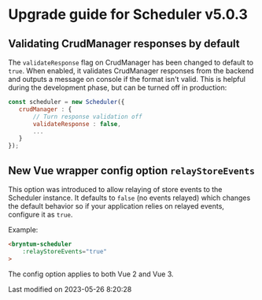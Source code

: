 # Upgrade guide for Scheduler v5.0.3

## Validating CrudManager responses by default
The `validateResponse` flag on CrudManager has been changed to default to `true`. When enabled, it validates CrudManager
responses from the backend and outputs a message on console if the format isn't valid. This is helpful during the 
development phase, but can be turned off in production:

```javascript
const scheduler = new Scheduler({
   crudManager : {
       // Turn response validation off
       validateResponse : false,
       ...
   } 
});
```

## New Vue wrapper config option `relayStoreEvents`

This option was introduced to allow relaying of store events to the Scheduler instance. It defaults to `false` (no events
relayed) which changes the default behavior so if your application relies on relayed events, configure it as `true`.

Example:
```html
<bryntum-scheduler
    :relayStoreEvents="true"
>
```

The config option applies to both Vue 2 and Vue 3.



<p class="last-modified">Last modified on 2023-05-26 8:20:28</p>